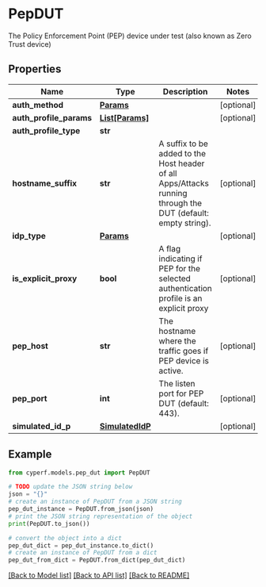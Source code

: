 # PepDUT

The Policy Enforcement Point (PEP) device under test (also known as Zero Trust device)

## Properties

Name | Type | Description | Notes
------------ | ------------- | ------------- | -------------
**auth_method** | [**Params**](Params.md) |  | [optional] 
**auth_profile_params** | [**List[Params]**](Params.md) |  | [optional] 
**auth_profile_type** | **str** |  | 
**hostname_suffix** | **str** | A suffix to be added to the Host header of all Apps/Attacks running through the DUT (default: empty string). | [optional] 
**idp_type** | [**Params**](Params.md) |  | [optional] 
**is_explicit_proxy** | **bool** | A flag indicating if PEP for the selected authentication profile is an explicit proxy | [optional] 
**pep_host** | **str** | The hostname where the traffic goes if PEP device is active. | [optional] 
**pep_port** | **int** | The listen port for PEP DUT (default: 443). | [optional] 
**simulated_id_p** | [**SimulatedIdP**](SimulatedIdP.md) |  | [optional] 

## Example

```python
from cyperf.models.pep_dut import PepDUT

# TODO update the JSON string below
json = "{}"
# create an instance of PepDUT from a JSON string
pep_dut_instance = PepDUT.from_json(json)
# print the JSON string representation of the object
print(PepDUT.to_json())

# convert the object into a dict
pep_dut_dict = pep_dut_instance.to_dict()
# create an instance of PepDUT from a dict
pep_dut_from_dict = PepDUT.from_dict(pep_dut_dict)
```
[[Back to Model list]](../README.md#documentation-for-models) [[Back to API list]](../README.md#documentation-for-api-endpoints) [[Back to README]](../README.md)


